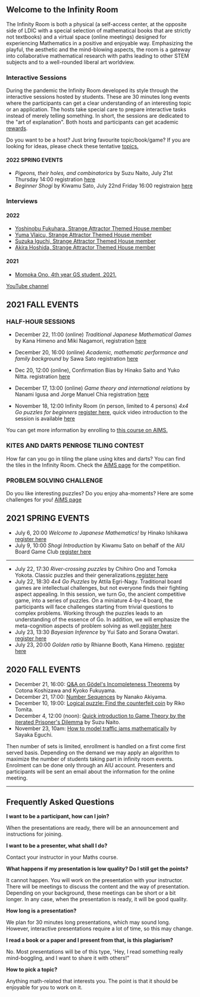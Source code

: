 ## Welcome to the Infinity Room

The Infinity Room is both a physical (a self-access center, at the opposite side of LDIC with a special selection of mathematical books that are strictly not textbooks) and a virtual space (online meetings) designed for experiencing Mathematics in a positive and enjoyable way. Emphasizing the playful, the aesthetic and the mind-blowing aspects, the room is a gateway into collaborative mathematical research with paths leading to other STEM subjects and to a well-rounded liberal art worldview.

### Interactive Sessions

During the pandemic the Infinity Room developed its style through the interactive sessions hosted by students. These are 30 minutes long events where the participants can get a clear understanding of an interesting topic or an application. The hosts take special care to prepare interactive tasks instead of merely telling something. In short, the sessions are dedicated to the "art of explanation". Both hosts and participants can get academic [rewards](rewards.md).

Do you want to be a host? Just bring favourite topic/book/game? If you are looking for ideas, please check these tentative [topics.](topics.md)

#### 2022 SPRING EVENTS
 * *Pigeons, their holes, and combinatorics* by Suzu Naito, July 21st Thursday 14:00 registration  [here](https://forms.gle/XnaaegnMC4TW7ePSA)
 * *Beginner Shogi* by Kiwamu Sato, July 22nd Friday 16:00 registraion  [here](https://forms.gle/4kzkB4xo7ZQoouHcA)



### Interviews

#### 2022
  * [Yoshinobu Fukuhara, Strange Attractor Themed House member](2022_Yoshinobu.md)
  * [Yuma Vlaicu, Strange Attractor Themed House member](2022_Yuma.md)
  * [Suzuka Iguchi, Strange Attractor Themed House member](2022_Suzuka.md)
  * [Akira Hoshida, Strange Attractor Themed House member](2022_Akira.md)

#### 2021
  * [Momoka Ono, 4th year GS student, 2021.](2021_Momoka.md)

[YouTube channel](https://www.youtube.com/playlist?list=PLI-mrGTUXmHWNi7sk3vKaBMftyjwvO9pF)



## 2021 FALL EVENTS

### HALF-HOUR SESSIONS
 * December 22, 11:00 (online) *Traditional Japanese Mathematical Games* by Kana Himeno and Miki Nagamori, registration  [here](https://forms.gle/NdvMseXgtVihM9gN6)
 * December 20, 16:00 (online) *Academic, mathematic performance and family background* by Sawa Sato registration [here](https://forms.gle/QxVU6YtGYyeSzo177)
  
 * Dec 20, 12:00 (online), Confirmation Bias by Hinako Saito and Yuko Nitta. registration [here](https://forms.gle/beWUrT27ccLXpASPA)

* December 17, 13:00 (online) *Game theory and international relations* by Nanami Igusa and Jorge Manuel Chia registration [here](https://forms.gle/ZW6SvRWSgjrUH1d39)

 * November 18, 12:00 Infinity Room (in person, limited to 4 persons) *4x4 Go puzzles for beginners* [register here](https://forms.gle/Y38D54EM7wTGM5jj7), quick video introduction to the session is available [here](https://youtu.be/T5Bk449xdj8)

You can get more information by enrolling to [this course on AIMS.](https://aims.aiu.ac.jp/course/view.php?id=4934) 
### KITES AND DARTS PENROSE TILING CONTEST
How far can you go in tiling the plane using kites and darts? You can find the tiles in the Infinity Room. Check the 
 [AIMS page](https://aims.aiu.ac.jp/course/view.php?id=4934#section-2) for the competition.
 
### PROBLEM SOLVING CHALLENGE

Do you like interesting puzzles? Do you enjoy aha-moments? Here are some challenges for you!
[AIMS page](https://aims.aiu.ac.jp/course/view.php?id=4934#section-1)
 

## 2021 SPRING EVENTS

* July 6, 20:00 *Welcome to Japanese Mathematics!* by Hinako Ishikawa [register here](https://forms.gle/1VQVcMqGUDa4S5gj8)
* July 9, 10:00 *Shogi Introduction* by Kiwamu Sato on behalf of the AIU Board Game Club [register here](https://forms.gle/Rhe2kBzQ8gxBDLk76)

--------
* July 22, 17:30 *River-crossing puzzles* by Chihiro Ono and Tomoka Yokota. Classic puzzles and their generalizations.[register here](https://forms.gle/ncu4y1HeSsXG14YP7)
* July 22, 18:30 *4x4 Go Puzzles* by Attila Egri-Nagy. Traditional board games are intellectual challenges, but not everyone finds their fighting aspect appealing. In this session, we turn Go, the ancient competitive game, into a series of puzzles. On a miniature 4-by-4 board, the participants will face challenges starting from trivial questions to complex problems. Working through the puzzles leads to an understanding of the essence of Go.  In addition, we will emphasize the meta-cognition aspects of problem solving as well.[register here](https://forms.gle/mmfciDa5Am4AMYZR7)
* July 23, 13:30 *Bayesian Inference* by Yui Sato and Sorana Owatari. [register here](https://forms.gle/qbG36myQfbBw123u8)
* July 23, 20:00 *Golden ratio* by Rhianne Booth, Kana Himeno. [register here](https://forms.gle/XgXVL87NSdFXoqjc7)
 

## 2020 FALL EVENTS

 * December 21, 16:00: [Q&A on Gödel's Incompleteness Theorems](SLIDES/20201221Godel.pdf) by Cotona Koshizawa and Kyoko Fukuyama.
 * December 21, 17:00: [Number Sequences](SLIDES/20201221NumberSequences) by Nanako Akiyama.
 * December 10, 19:00: [Logical puzzle: Find the counterfeit coin](SLIDES/20201210CounterfeitCoin.pdf) by Riko Tomita.
 * December 4, 12:00 (noon): [Quick introduction to Game Theory by the iterated Prisoner's Dilemma](SLIDES/20201204prisonersdilemma.pdf) by Suzu Naito.
 * November 23, 10am: [How to model traffic jams mathematically](SLIDES/20201123trafficjam.pdf) by Sayaka Eguchi.

Then number of sets is limited, enrollment is handled on a first come first served basis. Depending on the demand we may apply an algorithm to maximize the number of students taking part in infinity room events. Enrolment can be done only through an AIU account. Presenters and participants will be sent an email about the information for the online meeting.


--------------------------------------------------

## Frequently Asked Questions

**I want to be a participant, how can I join?**

When the presentations are ready, there will be an announcement and instructions for joining.

**I want to be a presenter, what shall I do?**

Contact your instructor in your Maths  course.

**What happens if my presentation is low quality? Do I still get the points?**

It cannot happen. You will work on the presentation with your instructor. There will be meetings to discuss the content and the way of presentation. Depending on your background, these meetings can be short or a bit longer. In any case, when the presentation is ready, it will be good quality.

**How long is a presentation?**

We plan for 30 minutes long presentations, which may sound long. However, interactive presentations require a lot of time, so this may change.

**I read a book or a paper and I present from that, is this plagiarism?**

 No. Most presentations will be of this type, 'Hey, I read something really mind-boggling, and I want to share it with others!"

**How to pick a topic?**

Anything math-related that interests you. The point is that it should be enjoyable for you to work on it.
